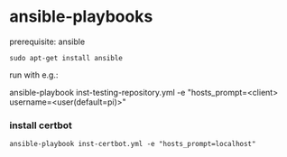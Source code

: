 # ansible-playbooks

prerequisite: ansible

``` sudo apt-get install ansible ```

run with e.g.:

ansible-playbook inst-testing-repository.yml -e "hosts_prompt=\<client\> username=\<user(default=pi)\>"

### install certbot
``` ansible-playbook inst-certbot.yml -e "hosts_prompt=localhost" ```
